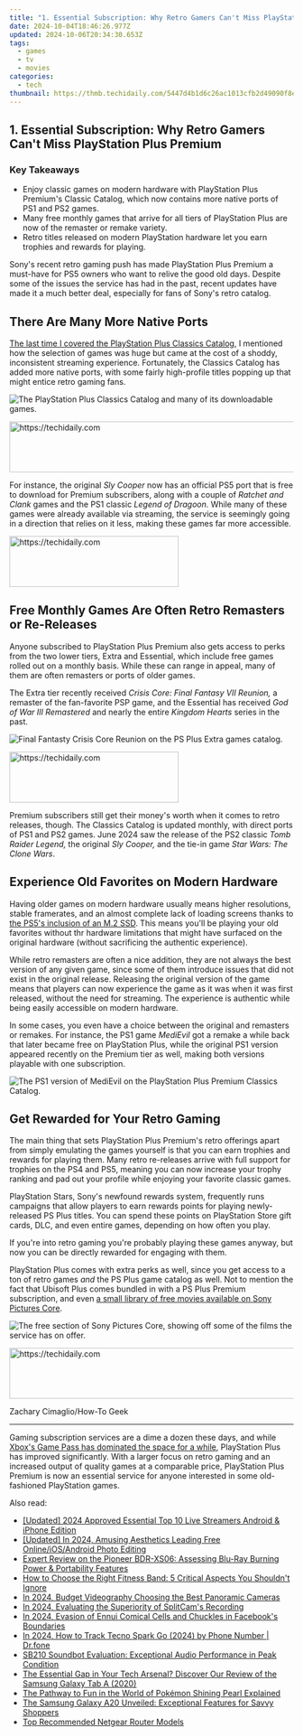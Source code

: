 ```yaml
---
title: "1. Essential Subscription: Why Retro Gamers Can't Miss PlayStation Plus Premium"
date: 2024-10-04T18:46:26.977Z
updated: 2024-10-06T20:34:30.653Z
tags:
  - games
  - tv
  - movies
categories:
  - tech
thumbnail: https://thmb.techidaily.com/5447d4b1d6c26ac1013cfb2d49090f8ec42a2498f1b68640f57bb2af396017e5.jpg
---
```


## 1. Essential Subscription: Why Retro Gamers Can't Miss PlayStation Plus Premium

### Key Takeaways

* Enjoy classic games on modern hardware with PlayStation Plus Premium's Classic Catalog, which now contains more native ports of PS1 and PS2 games.
* Many free monthly games that arrive for all tiers of PlayStation Plus are now of the remaster or remake variety.
* Retro titles released on modern PlayStation hardware let you earn trophies and rewards for playing.

 Sony's recent retro gaming push has made PlayStation Plus Premium a must-have for PS5 owners who want to relive the good old days. Despite some of the issues the service has had in the past, recent updates have made it a much better deal, especially for fans of Sony's retro catalog.

##  There Are Many More Native Ports

[The last time I covered the PlayStation Plus Classics Catalog](https://tech-recovery.techidaily.com/quick-and-easy-troubleshooting-for-the-elusive-d3dx934dll-file/), I mentioned how the selection of games was huge but came at the cost of a shoddy, inconsistent streaming experience. Fortunately, the Classics Catalog has added more native ports, with some fairly high-profile titles popping up that might entice retro gaming fans.

![The PlayStation Plus Classics Catalog and many of its downloadable games.](https://static1.howtogeekimages.com/wordpress/wp-content/uploads/2024/08/20240812145455.jpg) 

<!-- affiliate ads begin -->
<a href="https://appsumo.8odi.net/c/5597632/2100530/7443" target="_top" id="2100530">
  <img src="//a.impactradius-go.com/display-ad/7443-2100530" border="0" alt="https://techidaily.com" width="728" height="90"/>
</a>
<img height="0" width="0" src="https://appsumo.8odi.net/i/5597632/2100530/7443" style="position:absolute;visibility:hidden;" border="0" />
<!-- affiliate ads end -->

 For instance, the original _Sly Cooper_ now has an official PS5 port that is free to download for Premium subscribers, along with a couple of _Ratchet and Clank_ games and the PS1 classic _Legend of Dragoon._ While many of these games were already available via streaming, the service is seemingly going in a direction that relies on it less, making these games far more accessible.

<!-- affiliate ads begin -->
<a href="https://aligracehair.sjv.io/c/5597632/1959773/19272" target="_top" id="1959773">
  <img src="//a.impactradius-go.com/display-ad/19272-1959773" border="0" alt="https://techidaily.com" width="300" height="90"/>
</a>
<img height="0" width="0" src="https://aligracehair.sjv.io/i/5597632/1959773/19272" style="position:absolute;visibility:hidden;" border="0" />
<!-- affiliate ads end -->

##  Free Monthly Games Are Often Retro Remasters or Re-Releases

 Anyone subscribed to PlayStation Plus Premium also gets access to perks from the two lower tiers, Extra and Essential, which include free games rolled out on a monthly basis. While these can range in appeal, many of them are often remasters or ports of older games.

 The Extra tier recently received _Crisis Core: Final Fantasy VII Reunion,_ a remaster of the fan-favorite PSP game, and the Essential has received _God of War III Remastered_ and nearly the entire _Kingdom Hearts_ series in the past.

![Final Fantasty Crisis Core Reunion on the PS Plus Extra games catalog.](https://static1.howtogeekimages.com/wordpress/wp-content/uploads/2024/08/20240812151000.jpg) 

<!-- affiliate ads begin -->
<a href="https://aligracehair.sjv.io/c/5597632/1925544/19272" target="_top" id="1925544">
  <img src="//a.impactradius-go.com/display-ad/19272-1925544" border="0" alt="https://techidaily.com" width="300" height="90"/>
</a>
<img height="0" width="0" src="https://aligracehair.sjv.io/i/5597632/1925544/19272" style="position:absolute;visibility:hidden;" border="0" />
<!-- affiliate ads end -->

 Premium subscribers still get their money's worth when it comes to retro releases, though. The Classics Catalog is updated monthly, with direct ports of PS1 and PS2 games. June 2024 saw the release of the PS2 classic _Tomb Raider Legend,_ the original _Sly Cooper,_ and the tie-in game _Star Wars: The Clone Wars_.

##  Experience Old Favorites on Modern Hardware

 Having older games on modern hardware usually means higher resolutions, stable framerates, and an almost complete lack of loading screens thanks to [the PS5's inclusion of an M.2 SSD](https://windows11.techidaily.com/expert-level-insights-into-windows-non-adjacent-partition-integration/). This means you'll be playing your old favorites without thr hardware limitations that might have surfaced on the original hardware (without sacrificing the authentic experience).

 While retro remasters are often a nice addition, they are not always the best version of any given game, since some of them introduce issues that did not exist in the original release. Releasing the original version of the game means that players can now experience the game as it was when it was first released, without the need for streaming. The experience is authentic while being easily accessible on modern hardware.

 In some cases, you even have a choice between the original and remasters or remakes. For instance, the PS1 game _MediEvil_ got a remake a while back that later became free on PlayStation Plus, while the original PS1 version appeared recently on the Premium tier as well, making both versions playable with one subscription.

![The PS1 version of MediEvil on the PlayStation Plus Premium Classics Catalog.](https://static1.howtogeekimages.com/wordpress/wp-content/uploads/2024/08/20240812151113.jpg) 

##  Get Rewarded for Your Retro Gaming

 The main thing that sets PlayStation Plus Premium's retro offerings apart from simply emulating the games yourself is that you can earn trophies and rewards for playing them. Many retro re-releases arrive with full support for trophies on the PS4 and PS5, meaning you can now increase your trophy ranking and pad out your profile while enjoying your favorite classic games.

 PlayStation Stars, Sony's newfound rewards system, frequently runs campaigns that allow players to earn rewards points for playing newly-released PS Plus titles. You can spend these points on PlayStation Store gift cards, DLC, and even entire games, depending on how often you play.

 If you're into retro gaming you're probably playing these games anyway, but now you can be directly rewarded for engaging with them.

 PlayStation Plus comes with extra perks as well, since you get access to a ton of retro games _and_ the PS Plus game catalog as well. Not to mention the fact that Ubisoft Plus comes bundled in with a PS Plus Premium subscription, and even [a small library of free movies available on Sony Pictures Core](https://change-location.techidaily.com/how-to-get-the-dragon-scale-and-evolution-enabled-pokemon-on-vivo-y100t-drfone-by-drfone-virtual-android/).

![The free section of Sony Pictures Core, showing off some of the films the service has on offer.](https://static1.howtogeekimages.com/wordpress/wp-content/uploads/2024/02/20240229130818.jpg) 

<!-- affiliate ads begin -->
<a href="https://zebaoaffiliateprogram.pxf.io/c/5597632/2137974/21526" target="_top" id="2137974">
  <img src="//a.impactradius-go.com/display-ad/21526-2137974" border="0" alt="https://techidaily.com" width="728" height="90"/>
</a>
<img height="0" width="0" src="https://zebaoaffiliateprogram.pxf.io/i/5597632/2137974/21526" style="position:absolute;visibility:hidden;" border="0" />
<!-- affiliate ads end -->

Zachary Cimaglio/How-To Geek

---

 Gaming subscription services are a dime a dozen these days, and while [Xbox's Game Pass has dominated the space for a while](https://android-frp.techidaily.com/the-updated-method-to-bypass-nokia-c32-frp-by-drfone-android/), PlayStation Plus has improved significantly. With a larger focus on retro gaming and an increased output of quality games at a comparable price, PlayStation Plus Premium is now an essential service for anyone interested in some old-fashioned PlayStation games.

<ins class="adsbygoogle"
     style="display:block"
     data-ad-format="autorelaxed"
     data-ad-client="ca-pub-7571918770474297"
     data-ad-slot="1223367746"></ins>

<ins class="adsbygoogle"
     style="display:block"
     data-ad-client="ca-pub-7571918770474297"
     data-ad-slot="8358498916"
     data-ad-format="auto"
     data-full-width-responsive="true"></ins>

<span class="atpl-alsoreadstyle">Also read:</span>
<div><ul>
<li><a href="https://fox-info.techidaily.com/updated-2024-approved-essential-top-10-live-streamers-android-and-iphone-edition/"><u>[Updated] 2024 Approved Essential Top 10 Live Streamers Android & iPhone Edition</u></a></li>
<li><a href="https://article-tips.techidaily.com/updated-in-2024-amusing-aesthetics-leading-free-onlineiosandroid-photo-editing/"><u>[Updated] In 2024, Amusing Aesthetics Leading Free Online/iOS/Android Photo Editing</u></a></li>
<li><a href="https://buynow-help.techidaily.com/expert-review-on-the-pioneer-bdr-xs06-assessing-blu-ray-burning-power-and-portability-features/"><u>Expert Review on the Pioneer BDR-XS06: Assessing Blu-Ray Burning Power & Portability Features</u></a></li>
<li><a href="https://buynow-help.techidaily.com/how-to-choose-the-right-fitness-band-5-critical-aspects-you-shouldnt-ignore/"><u>How to Choose the Right Fitness Band: 5 Critical Aspects You Shouldn't Ignore</u></a></li>
<li><a href="https://fox-blue.techidaily.com/in-2024-budget-videography-choosing-the-best-panoramic-cameras/"><u>In 2024, Budget Videography Choosing the Best Panoramic Cameras</u></a></li>
<li><a href="https://digital-screen-recording.techidaily.com/in-2024-evaluating-the-superiority-of-splitcams-recording/"><u>In 2024, Evaluating the Superiority of SplitCam's Recording</u></a></li>
<li><a href="https://facebook-video-content.techidaily.com/in-2024-evasion-of-ennui-comical-cells-and-chuckles-in-facebooks-boundaries/"><u>In 2024, Evasion of Ennui Comical Cells and Chuckles in Facebook's Boundaries</u></a></li>
<li><a href="https://android-location-track.techidaily.com/in-2024-how-to-track-tecno-spark-go-2024-by-phone-number-drfone-by-drfone-virtual-android/"><u>In 2024, How to Track Tecno Spark Go (2024) by Phone Number | Dr.fone</u></a></li>
<li><a href="https://buynow-help.techidaily.com/sb210-soundbot-evaluation-exceptional-audio-performance-in-peak-condition/"><u>SB210 Soundbot Evaluation: Exceptional Audio Performance in Peak Condition</u></a></li>
<li><a href="https://buynow-help.techidaily.com/the-essential-gap-in-your-tech-arsenal-discover-our-review-of-the-samsung-galaxy-tab-a-2020/"><u>The Essential Gap in Your Tech Arsenal? Discover Our Review of the Samsung Galaxy Tab A (2020)</u></a></li>
<li><a href="https://buynow-info.techidaily.com/the-pathway-to-fun-in-the-world-of-pokemon-shining-pearl-explained/"><u>The Pathway to Fun in the World of Pokémon Shining Pearl Explained</u></a></li>
<li><a href="https://buynow-help.techidaily.com/the-samsung-galaxy-a20-unveiled-exceptional-features-for-savvy-shoppers/"><u>The Samsung Galaxy A20 Unveiled: Exceptional Features for Savvy Shoppers</u></a></li>
<li><a href="https://buynow-help.techidaily.com/top-recommended-netgear-router-models/"><u>Top Recommended Netgear Router Models</u></a></li>
</ul></div>

